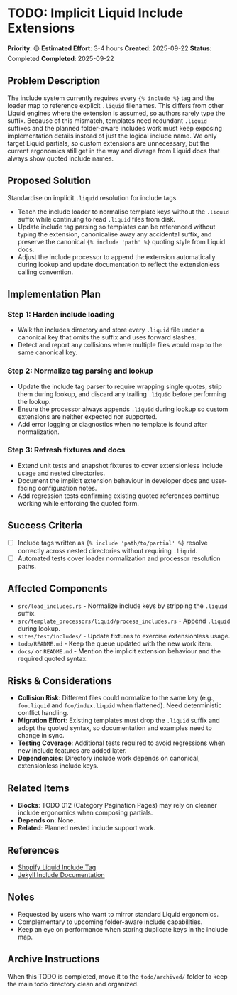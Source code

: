 # TODO: Implicit Liquid Include Extensions

**Priority**: 🟡
**Estimated Effort**: 3-4 hours
**Created**: 2025-09-22
**Status**: Completed
**Completed**: 2025-09-22

## Problem Description

The include system currently requires every `{% include %}` tag and the loader map to reference explicit `.liquid` filenames. This differs from other Liquid engines where the extension is assumed, so authors rarely type the suffix. Because of this mismatch, templates need redundant `.liquid` suffixes and the planned folder-aware includes work must keep exposing implementation details instead of just the logical include name. We only target Liquid partials, so custom extensions are unnecessary, but the current ergonomics still get in the way and diverge from Liquid docs that always show quoted include names.

## Proposed Solution

Standardise on implicit `.liquid` resolution for include tags.
- Teach the include loader to normalise template keys without the `.liquid` suffix while continuing to read `.liquid` files from disk.
- Update include tag parsing so templates can be referenced without typing the extension, canonicalise away any accidental suffix, and preserve the canonical `{% include 'path' %}` quoting style from Liquid docs.
- Adjust the include processor to append the extension automatically during lookup and update documentation to reflect the extensionless calling convention.

## Implementation Plan

### Step 1: Harden include loading
- Walk the includes directory and store every `.liquid` file under a canonical key that omits the suffix and uses forward slashes.
- Detect and report any collisions where multiple files would map to the same canonical key.

### Step 2: Normalize tag parsing and lookup
- Update the include tag parser to require wrapping single quotes, strip them during lookup, and discard any trailing `.liquid` before performing the lookup.
- Ensure the processor always appends `.liquid` during lookup so custom extensions are neither expected nor supported.
- Add error logging or diagnostics when no template is found after normalization.

### Step 3: Refresh fixtures and docs
- Extend unit tests and snapshot fixtures to cover extensionless include usage and nested directories.
- Document the implicit extension behaviour in developer docs and user-facing configuration notes.
- Add regression tests confirming existing quoted references continue working while enforcing the quoted form.

## Success Criteria

- [ ] Include tags written as `{% include 'path/to/partial' %}` resolve correctly across nested directories without requiring `.liquid`.
- [ ] Automated tests cover loader normalization and processor resolution paths.

## Affected Components

- `src/load_includes.rs` - Normalize include keys by stripping the `.liquid` suffix.
- `src/template_processors/liquid/process_includes.rs` - Append `.liquid` during lookup.
- `sites/test/includes/` - Update fixtures to exercise extensionless usage.
- `todo/README.md` - Keep the queue updated with the new work item.
- `docs/` or `README.md` - Mention the implicit extension behaviour and the required quoted syntax.

## Risks & Considerations

- **Collision Risk**: Different files could normalize to the same key (e.g., `foo.liquid` and `foo/index.liquid` when flattened). Need deterministic conflict handling.
- **Migration Effort**: Existing templates must drop the `.liquid` suffix and adopt the quoted syntax, so documentation and examples need to change in sync.
- **Testing Coverage**: Additional tests required to avoid regressions when new include features are added later.
- **Dependencies**: Directory include work depends on canonical, extensionless include keys.

## Related Items

- **Blocks**: TODO 012 (Category Pagination Pages) may rely on cleaner include ergonomics when composing partials.
- **Depends on**: None.
- **Related**: Planned nested include support work.

## References

- [Shopify Liquid Include Tag](https://shopify.dev/docs/api/liquid/tags/theme-tags#include)
- [Jekyll Include Documentation](https://jekyllrb.com/docs/includes/)

## Notes

- Requested by users who want to mirror standard Liquid ergonomics.
- Complementary to upcoming folder-aware include capabilities.
- Keep an eye on performance when storing duplicate keys in the include map.

## Archive Instructions

When this TODO is completed, move it to the `todo/archived/` folder to keep the main todo directory clean and organized.
